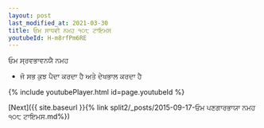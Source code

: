 ```yaml
---
layout: post
last_modified_at: 2021-03-30
title: ਓਮ ਸਾਧਵੀ ਨਮਹ ੧੦੮ ਟਾਇਮਸ
youtubeId: H-m8rfPm6RE
---
```

 
 
 ਓਮ ਸ੍ਰਵਭਾਵਨਯੈ ਨਮਹ  
 
 -  ਜੋ ਸਭ ਕੁਝ ਪੈਦਾ ਕਰਦਾ ਹੈ ਅਤੇ ਦੇਖਭਾਲ ਕਰਦਾ ਹੈ 
 
  
 
  
 
 
 
 
 
 


{% include youtubePlayer.html id=page.youtubeId %}
 
[Next]({{ site.baseurl }}{% link  split2/_posts/2015-09-17-ਓਮ ਪਣਗਾਰਭਾਯਾ ਨਮਹ ੧੦੮ ਟਾਇਮਸ.md%})
 
